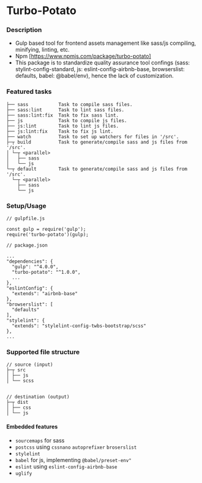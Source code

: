 # Turbo-Potato

### Description

- Gulp based tool for frontend assets management like sass/js compiling, minifying, linting, etc.
- Npm [https://www.npmjs.com/package/turbo-potato]
- This package is to standardize quality assurance tool confings (sass: stylint-config-standard, js: eslint-config-airbnb-base, browserslist: defaults, babel: @babel/env), hence the lack of customization.


### Featured tasks
```
├── sass           Task to compile sass files.
├── sass:lint      Task to lint sass files.
├── sass:lint:fix  Task to fix sass lint.
├── js             Task to compile js files.
├── js:lint        Task to lint js files.
├── js:lint:fix    Task to fix js lint.
├── watch          Task to set up watchers for files in '/src'.
├─┬ build          Task to generate/compile sass and js files from '/src'.
│ └─┬ <parallel>
│   ├── sass
│   └── js
└─┬ default        Task to generate/compile sass and js files from '/src'.
  └─┬ <parallel>
    ├── sass
    └── js
```


### Setup/Usage
```
// gulpfile.js

const gulp = require('gulp');
require('turbo-potato')(gulp);
```


```
// package.json

...
"dependencies": {
  "gulp": "^4.0.0",
  "turbo-potato": "^1.0.0",
  ...
},
"eslintConfig": {
  "extends": "airbnb-base"
},
"browserslist": [
  "defaults"
],
"stylelint": {
  "extends": "stylelint-config-twbs-bootstrap/scss"
},
...
```

### Supported file structure

```
// source (input)
├─┬ src
│ ├── js
│ └── scss


// destination (output)
├─┬ dist
│ ├── css
│ └── js
```

#### Embedded features
- `sourcemaps` for sass
- `postcss` using `cssnano` `autoprefixer` `broserslist`
- `stylelint`
- `babel` for js, implementing `@babel/preset-env"`
- `eslint` using `eslint-config-airbnb-base`
- `uglify`
